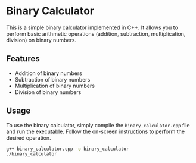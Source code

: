 # Binary Calculator

This is a simple binary calculator implemented in C++. It allows you to perform basic arithmetic operations (addition, subtraction, multiplication, division) on binary numbers.

## Features

- Addition of binary numbers
- Subtraction of binary numbers
- Multiplication of binary numbers
- Division of binary numbers

## Usage

To use the binary calculator, simply compile the `binary_calculator.cpp` file and run the executable. Follow the on-screen instructions to perform the desired operation.

```bash
g++ binary_calculator.cpp -o binary_calculator
./binary_calculator
